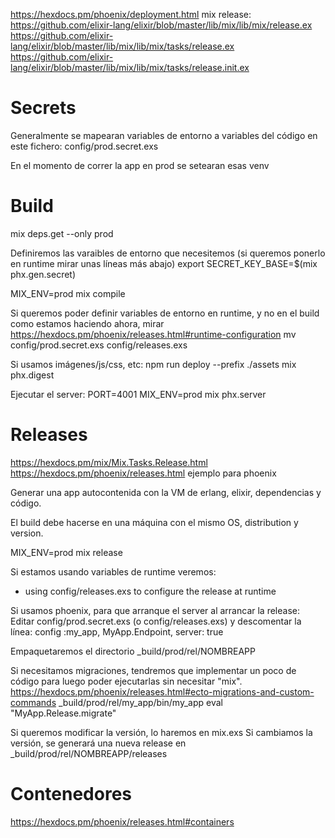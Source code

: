 https://hexdocs.pm/phoenix/deployment.html
mix release:
  https://github.com/elixir-lang/elixir/blob/master/lib/mix/lib/mix/release.ex
  https://github.com/elixir-lang/elixir/blob/master/lib/mix/lib/mix/tasks/release.ex
  https://github.com/elixir-lang/elixir/blob/master/lib/mix/lib/mix/tasks/release.init.ex

# Secrets
Generalmente se mapearan variables de entorno a variables del código en este fichero:
config/prod.secret.exs

En el momento de correr la app en prod se setearan esas venv


# Build
mix deps.get --only prod

Definiremos las varaibles de entorno que necesitemos (si queremos ponerlo en runtime mirar unas líneas más abajo)
export SECRET_KEY_BASE=$(mix phx.gen.secret)

MIX_ENV=prod mix compile

Si queremos poder definir variables de entorno en runtime, y no en el build como estamos haciendo ahora, mirar
https://hexdocs.pm/phoenix/releases.html#runtime-configuration
  mv config/prod.secret.exs config/releases.exs


Si usamos imágenes/js/css, etc:
npm run deploy --prefix ./assets
mix phx.digest


Ejecutar el server:
PORT=4001 MIX_ENV=prod mix phx.server



# Releases
https://hexdocs.pm/mix/Mix.Tasks.Release.html
https://hexdocs.pm/phoenix/releases.html
  ejemplo para phoenix

Generar una app autocontenida con la VM de erlang, elixir, dependencias y código.

El build debe hacerse en una máquina con el mismo OS, distribution y version.

MIX_ENV=prod mix release

Si estamos usando variables de runtime veremos:
  * using config/releases.exs to configure the release at runtime

Si usamos phoenix, para que arranque el server al arrancar la release:
Editar config/prod.secret.exs (o config/releases.exs) y descomentar la línea:
config :my_app, MyApp.Endpoint, server: true


Empaquetaremos el directorio _build/prod/rel/NOMBREAPP

Si necesitamos migraciones, tendremos que implementar un poco de código para luego poder ejecutarlas sin necesitar "mix".
https://hexdocs.pm/phoenix/releases.html#ecto-migrations-and-custom-commands
_build/prod/rel/my_app/bin/my_app eval "MyApp.Release.migrate"


Si queremos modificar la versión, lo haremos en mix.exs
Si cambiamos la versión, se generará una nueva release en _build/prod/rel/NOMBREAPP/releases


# Contenedores
https://hexdocs.pm/phoenix/releases.html#containers
